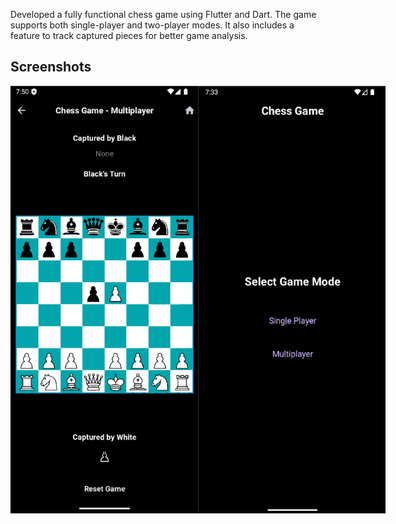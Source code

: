 Developed a fully functional chess game using Flutter and Dart. The game supports both single-player and two-player modes. It also includes a feature to track captured pieces for better game analysis.

## Screenshots

<div style="display: flex; justify-content: space-around;">
  <img src="assets/chess1.png" width="300" />
  <img src="assets/chess2.png" width="300" />
</div>

